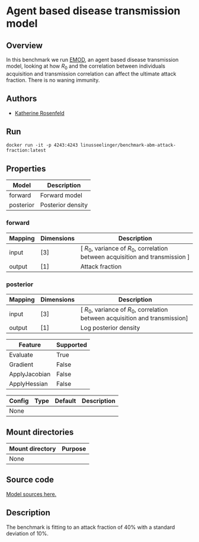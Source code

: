 # Agent based disease transmission model

## Overview

In this benchmark we run [EMOD](https://docs.idmod.org/projects/emod-generic/en/latest/index.html), an agent based disease transmission model, looking at how $R_0$  and the correlation between individuals acquisition and transmission correlation can affect the ultimate attack fraction. There is 
no waning immunity.

## Authors
- [Katherine Rosenfeld](mailto:katherine.rosenfeld@gatesfoundation.org)

## Run
```
docker run -it -p 4243:4243 linusseelinger/benchmark-abm-attack-fraction:latest
```

## Properties

Model | Description
---|---
forward | Forward model
posterior | Posterior density

### forward
Mapping | Dimensions | Description
---|---|---
input | [3] | [ $R_0$, variance of $R_0$, correlation between acquisition and transmission ]
output | [1] | Attack fraction

### posterior
Mapping | Dimensions | Description
---|---|---
input | [3] | [ $R_0$, variance of $R_0$, correlation between acquisition and transmission]
output | [1] | Log posterior density

Feature | Supported
---|---
Evaluate | True
Gradient | False
ApplyJacobian | False
ApplyHessian | False

Config | Type | Default | Description
---|---|---|---
None | | |

## Mount directories
Mount directory | Purpose
---|---
None |

## Source code

[Model sources here.](https://github.com/UM-Bridge/benchmarks/tree/main/benchmarks/abm-attack-fraction)

## Description

The benchmark is fitting to an attack fraction of 40\% with a standard deviation of 10\%.
